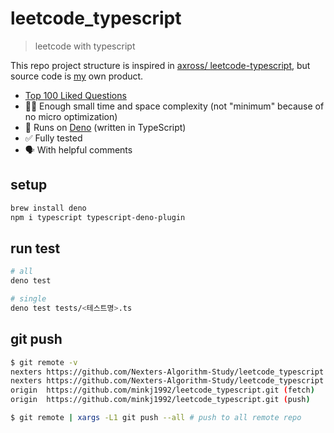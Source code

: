 # leetcode_typescript

> leetcode with typescript

This repo project structure is inspired in [axross/
leetcode-typescript](https://github.com/axross/leetcode-typescript), but source code is [my](github.com/minkj1992) own product.

- [Top 100 Liked Questions](https://leetcode.com/problemset/algorithms/)
- 🏃‍♀️ Enough small time and space complexity (not "minimum" because of no micro optimization)
- 💯 Runs on [Deno](https://deno.land) (written in TypeScript)
- ✅ Fully tested
- 🗣 With helpful comments

## setup

```bash
brew install deno
npm i typescript typescript-deno-plugin
```

## run test

```bash
# all
deno test

# single
deno test tests/<테스트명>.ts
```

## git push

```bash
$ git remote -v
nexters	https://github.com/Nexters-Algorithm-Study/leetcode_typescript.git (fetch)
nexters	https://github.com/Nexters-Algorithm-Study/leetcode_typescript.git (push)
origin	https://github.com/minkj1992/leetcode_typescript.git (fetch)
origin	https://github.com/minkj1992/leetcode_typescript.git (push)

$ git remote | xargs -L1 git push --all # push to all remote repo
```
